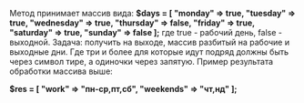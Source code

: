 Метод принимает массив вида:
        **$days = [
            "monday" => true,
            "tuesday" => true,
            "wednesday" => true,
            "thursday" => false,
            "friday" => true,
            "saturday" => true,
            "sunday" => false
        ];**
где true - рабочий день, false - выходной. 
Задача: получить на выходе, массив разбитый на рабочие и выходные дни. Где три и более для которые идут подряд должны быть через символ тире, а одиночки через запятую. 
Пример результата обработки массива выше:
     

  **$res = [
            "work" => "пн-ср,пт,сб",
            "weekends" => "чт,нд"
        ];**
